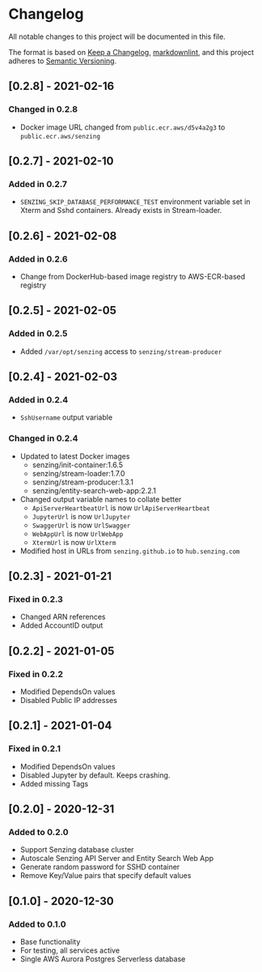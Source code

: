 # Changelog

All notable changes to this project will be documented in this file.

The format is based on [Keep a Changelog](https://keepachangelog.com/en/1.0.0/),
[markdownlint](https://dlaa.me/markdownlint/),
and this project adheres to [Semantic Versioning](https://semver.org/spec/v2.0.0.html).

## [0.2.8] - 2021-02-16

### Changed in 0.2.8

- Docker image URL changed from `public.ecr.aws/d5v4a2g3` to `public.ecr.aws/senzing`

## [0.2.7] - 2021-02-10

### Added in 0.2.7

- `SENZING_SKIP_DATABASE_PERFORMANCE_TEST` environment variable set in Xterm and Sshd containers.
  Already exists in Stream-loader.

## [0.2.6] - 2021-02-08

### Added in 0.2.6

- Change from DockerHub-based image registry to AWS-ECR-based registry

## [0.2.5] - 2021-02-05

### Added in 0.2.5

- Added `/var/opt/senzing` access to `senzing/stream-producer`

## [0.2.4] - 2021-02-03

### Added in 0.2.4

- `SshUsername` output variable

### Changed in 0.2.4

- Updated to latest Docker images
  - senzing/init-container:1.6.5
  - senzing/stream-loader:1.7.0
  - senzing/stream-producer:1.3.1
  - senzing/entity-search-web-app:2.2.1
- Changed output variable names to collate better
  - `ApiServerHeartbeatUrl` is now `UrlApiServerHeartbeat`
  - `JupyterUrl` is now `UrlJupyter`
  - `SwaggerUrl` is now `UrlSwagger`
  - `WebAppUrl` is now `UrlWebApp`
  - `XtermUrl` is now `UrlXterm`
- Modified host in URLs from `senzing.github.io` to `hub.senzing.com`

## [0.2.3] - 2021-01-21

### Fixed in 0.2.3

- Changed ARN references
- Added AccountID output

## [0.2.2] - 2021-01-05

### Fixed in 0.2.2

- Modified DependsOn values
- Disabled Public IP addresses

## [0.2.1] - 2021-01-04

### Fixed in 0.2.1

- Modified DependsOn values
- Disabled Jupyter by default.  Keeps crashing.
- Added missing Tags

## [0.2.0] - 2020-12-31

### Added to 0.2.0

- Support Senzing database cluster
- Autoscale Senzing API Server and Entity Search Web App
- Generate random password for SSHD container
- Remove Key/Value pairs that specify default values

## [0.1.0] - 2020-12-30

### Added to 0.1.0

- Base functionality
- For testing, all services active
- Single AWS Aurora Postgres Serverless database
